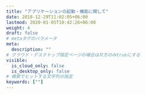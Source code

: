 ```yaml
---
title: "アプリケーションの起動・機能に関して"
date: 2018-12-29T11:02:05+06:00
lastmod: 2020-01-05T10:42:26+06:00
weight: 4
draft: false
# metaタグのパラメータ
meta:
  description: ""
# クラウド・デスクトップ限定ページの場合は片方のみtrueにする
visible:
  is_cloud_only: false
  is_desktop_only: false
# 検索でヒットする文字列の指定
keywords: [""]
---
```

